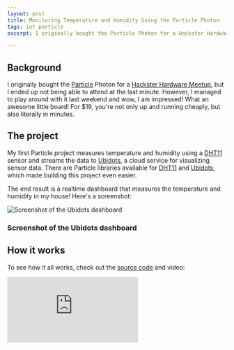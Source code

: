 ```yaml
---
layout: post
title: Monitoring Temperature and Humidity Using the Particle Photon
tags: iot particle
excerpt: I originally bought the Particle Photon for a Hackster Hardware Meetup, but I ended up not being able to attend at the last minute. However, I managed to play around with it last weekend and wow, I am impressed! What an awesome little board! For $19, you're not only up and running cheaply, but also literally in minutes....

---
```


## Background

I originally bought the [Particle](https://www.particle.io/) Photon for a [Hackster Hardware Meetup](http://www.meetup.com/Hackster-Hardware-Meetup-SJC/events/230482582/), but I ended up not being able to attend at the last minute. However, I managed to play around with it last weekend and wow, I am impressed! What an awesome little board! For $19, you're not only up and running cheaply, but also literally in minutes.

## The project

My first Particle project measures temperature and humidity using a [DHT11](https://www.adafruit.com/product/386) sensor and streams the data to [Ubidots](http://ubidots.com/), a cloud service for visualizing sensor data. There are Particle libraries available for [DHT11](https://github.com/russgrue/Adafruit_DHT_Library) and [Ubidots](https://github.com/ubidots/ubidots-particle), which made building this project even easier.

The end result is a realtime dashboard that measures the temperature and humidity in my house! Here's a screenshot:

<div class="thumbnail">
  <img src="https://raw.githubusercontent.com/drejkim/particle-weather-station/master/img/ubidots.png" alt="Screenshot of the Ubidots dashboard" class="img-responsive">
  <div class="caption text-center">
    <h3 class="h3-caption">Screenshot of the Ubidots dashboard</h3>
  </div>
</div>

## How it works

To see how it all works, check out the [source code](https://github.com/drejkim/particle-weather-station) and video:

<div class="video-container">
    <iframe src="https://www.youtube.com/embed/XKxeXtfn4MM" frameborder="0" allowfullscreen=""></iframe>
</div>
